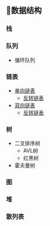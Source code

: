 ﻿## 📐数据结构 
 
### 栈
 
### 队列
+ 循环队列
 
### 链表
+ [单向链表](/Interview-.NET/Entity/Node.cs)
  + [反转链表](/Interview-.NET/Subject/数据结构/LinkReverse.cs)
+ [双向链表](/Interview-.NET/Entity/Node.cs)
  + [反转链表](/Interview-.NET/Subject/数据结构/LinkReverse.cs)

### 树
+ 二叉排序树 
  + AVL树
  + 红黑树
+ 霍夫曼树

### 图

### 堆

### 散列表
